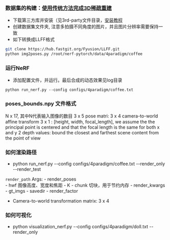 
### 数据集的构建：[使用传统方法完成3D稀疏重建](https://zhuanlan.zhihu.com/p/184978050)

- 下载第三方库并安装（见3rd-party文件目录，[安装教程](https://colmap.github.io/install.html)
- 创建数据集文件夹, 注意多拍摄不同角度的图片，并且图片分辨率需要保持一致
- 如下转换成LLFF格式

```bash
git clone https://hub.fastgit.org/Fyusion/LLFF.git
python img2poses.py /root/nerf-pytorch/data/4paradigm/coffee 
```

### 运行NeRF 

- 添加配置文件，并运行。最后合成的动态效果见log目录
```
python run_nerf.py --config configs/4paradigm/coffee.txt
```


### poses_bounds.npy 文件格式

N x 17, 其中N代表输入图像的数目
3 x 5 pose matri:
    3 x 4 camera-to-world affine transform 
    3 x 1 : [height, width, focal_length], we assume the the principal point is centered and 
        that the focal length is the same for both x and y 
2 depth values:
    bound the closest and farthest scene content from the point of view


### 如何渲染路径 

- python run_nerf.py --config configs/4paradigm/coffee.txt --render_only --render_test 

``render_path``
Args:
    - render_poses  
    - hwf   图像高度、宽度和焦距
    - K 
    - chunk 切块，用于节约内存 
    - render_kwargs
    - gt_imgs 
    - savedir 
    - render_factor 


- Camera-to-world transformation matrix: 3 x 4 



### 如何可视化

- python visualization_nerf.py --config configs/4paradigm/doll.txt --render_only


